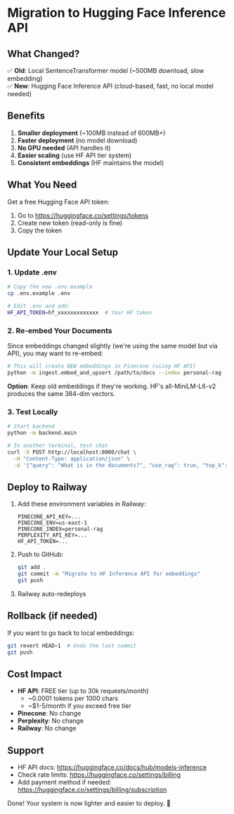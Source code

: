# Migration to Hugging Face Inference API

## What Changed?

✅ **Old**: Local SentenceTransformer model (~500MB download, slow embedding)  
✅ **New**: Hugging Face Inference API (cloud-based, fast, no local model needed)

## Benefits

1. **Smaller deployment** (~100MB instead of 600MB+)
2. **Faster deployment** (no model download)
3. **No GPU needed** (API handles it)
4. **Easier scaling** (use HF API tier system)
5. **Consistent embeddings** (HF maintains the model)

## What You Need

Get a free Hugging Face API token:
1. Go to https://huggingface.co/settings/tokens
2. Create new token (read-only is fine)
3. Copy the token

## Update Your Local Setup

### 1. Update .env
```bash
# Copy the new .env.example
cp .env.example .env

# Edit .env and add:
HF_API_TOKEN=hf_xxxxxxxxxxxxx  # Your HF token
```

### 2. Re-embed Your Documents

Since embeddings changed slightly (we're using the same model but via API), you may want to re-embed:

```bash
# This will create NEW embeddings in Pinecone (using HF API)
python -m ingest.embed_and_upsert /path/to/docs --index personal-rag
```

**Option**: Keep old embeddings if they're working. HF's all-MiniLM-L6-v2 produces the same 384-dim vectors.

### 3. Test Locally
```bash
# Start backend
python -m backend.main

# In another terminal, test chat
curl -X POST http://localhost:8000/chat \
  -H "Content-Type: application/json" \
  -d '{"query": "What is in the documents?", "use_rag": true, "top_k": 5}'
```

## Deploy to Railway

1. Add these environment variables in Railway:
   ```
   PINECONE_API_KEY=...
   PINECONE_ENV=us-east-1
   PINECONE_INDEX=personal-rag
   PERPLEXITY_API_KEY=...
   HF_API_TOKEN=...
   ```

2. Push to GitHub:
   ```bash
   git add .
   git commit -m "Migrate to HF Inference API for embeddings"
   git push
   ```

3. Railway auto-redeploys

## Rollback (if needed)

If you want to go back to local embeddings:

```bash
git revert HEAD~1  # Undo the last commit
git push
```

## Cost Impact

- **HF API**: FREE tier (up to 30k requests/month)
  - ~0.0001 tokens per 1000 chars
  - ~$1-5/month if you exceed free tier
- **Pinecone**: No change
- **Perplexity**: No change
- **Railway**: No change

## Support

- HF API docs: https://huggingface.co/docs/hub/models-inference
- Check rate limits: https://huggingface.co/settings/billing
- Add payment method if needed: https://huggingface.co/settings/billing/subscription

Done! Your system is now lighter and easier to deploy. 🚀

